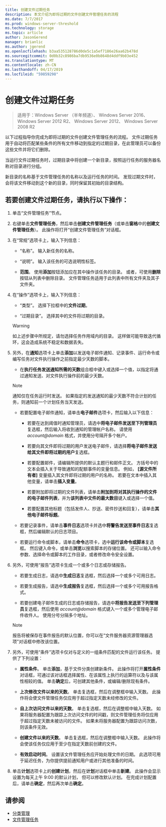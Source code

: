 ```yaml
---
title: 创建文件过期任务
description: 本文介绍为即将过期的文件创建文件管理任务的流程
ms.date: 7/7/2017
ms.prod: windows-server-threshold
ms.technology: storage
ms.topic: article
author: JasonGerend
manager: brianlic
ms.author: jgerend
ms.openlocfilehash: b3aa535128786d0de5c1a5ef7186e26aa62b478d
ms.sourcegitcommit: 0d0b32c8986ba7db9536e0b8648d4ddf9b03e452
ms.translationtype: MT
ms.contentlocale: zh-CN
ms.lasthandoff: 04/17/2019
ms.locfileid: "59859298"
---
```

# <a name="create-a-file-expiration-task"></a>创建文件过期任务

> 适用于：Windows Server （半年频道）、 Windows Server 2016、 Windows Server 2012 R2、 Windows Server 2012、 Windows Server 2008 R2

以下过程指导你完成为即将过期的文件创建文件管理任务的流程。 文件过期任务用于自动将匹配某些条件的所有文件移动到指定的过期目录，在此管理员可以备份这些文件并将它们删除。

当运行文件过期任务时，过期目录中将创建一个新目录，按照运行任务的服务器名称对目录进行分组。

新目录的名称基于文件管理任务的名称以及运行任务的时间。 发现过期文件时，会将该文件移动到这个新的目录，同时保留其初始的目录结构。

## <a name="to-create-a-file-expiration-task"></a>若要创建文件过期任务，请执行以下操作：

1.  单击“文件管理任务”节点。

2.  右键单击**文件管理任务**，然后单击**创建文件管理任务**（或单击**窗格**中的**创建文件管理任务**）。 此操作将打开“创建文件管理任务”对话框。

3.  在“常规”选项卡上，输入下列信息：

    -   “名称”。 输入新任务的名称。  

    -   “说明”。 输入该任务的可选说明性标签。  
    
    -   **范围**。 使用**添加**按钮添加应在其中操作该任务的目录。 或者，可使用**删除**按钮从列表中删除目录。 文件管理任务适用于此列表中所有文件夹及其子文件夹。

4.  在“操作”选项卡上，输入下列信息：

    -   “类型”。 选择下拉框中的**文件过期**。

    -   “过期目录”。 选择其中的文件将过期的目录。

     > [!Warning]
     > 如上述步骤中所规定，请勿选择任务作用域内的目录。 这样做可能导致迭代循环，这会造成系统不稳定和数据丢失。

5.  另外，在**通知**选项卡上单击**添加**以发送电子邮件通知、记录事件、运行命令或编写任务对文件执行操作之前指定最少天数的脚本。

    -   在**执行任务发送通知所需的天数**组合框中键入或选择一个值，以指定将通过通知发送、对文件执行操作前的最少天数。

     > [!Note]
     > 通知仅在任务运行时发送。 如果指定的发送通知的最少天数不符合计划的任务，则通知前一个计划任务当天发送。

    -   若要配置电子邮件通知，请单击**电子邮件**选项卡，然后输入以下信息：

        -   若要在达到阈值时通知管理员，请选中**将电子邮件发送至下列管理员**复选框，然后输入将收到通知的管理帐户名称。 请使用 *account@domain* 格式，并使用分号隔开多个帐户。  

        -   若要向其文件即将过期的用户发送电子邮件，请选择**将电子邮件发送给其文件即将过期的用户**复选框。

        -   若要配置邮件，请编辑所提供的默认主题行和邮件正文。 方括号中的文本会插入关于导致通知的配额事件的变量信息。 例如， **\[源文件所有者\]** 变量插入其文件即将过期的用户的名称。 若要在文本中插入其他变量，请单击**插入变量**。

        -   若要附加即将过期的文件列表，请单击**附加到将对其执行操作的文件的电子邮件列表**，并为**该列表中文件的最大数目**键入或选择一个值。

        -   若要配置其他标题（包括发件人、抄送、密件抄送和回复），请单击**其他电子邮件标题**。  

    -   若要记录事件，请单击**事件日志**选项卡并选中**将警告发送至事件日志**复选框，然后编辑默认的日志项目。  

    -   若要运行命令或脚本，请单击**命令**选项卡，选中**运行该命令或脚本**复选框。 然后键入命令，或单击**浏览**以搜索脚本的存储位置。 还可以输入命令参数、选择命令或脚本的工作目录，或者修改命令安全设置。

6.  另外，可使用“报告”选项卡生成一个或多个日志或存储报告。

    -   若要生成日志，请选中**生成日志**复选框，然后选择一个或多个可用日志。  

    -   若要生成报告，请选中**生成报告**复选框，然后选择一个或多个可用报告格式。  

    -   若要创建电子邮件生成的日志或存储报告，请选中**将报告发送至下列管理员**复选框，然后使用 *account@domain* 格式键入一个或多个管理电子邮件收件人。 使用分号分隔多个地址。

     > [!Note]
     > 报告将被保存在事件报告的默认位置，你可以在“文件服务器资源管理器选项”对话框中修改该位置。
        
7. 另外，可使用“条件”选项卡仅对与定义的一组条件匹配的文件运行该任务。 提供了下列设置：

    -   **属性条件**。 单击**添加**，基于文件分类创建新条件。 此操作将打开**属性条件**对话框，可通过该对话框选择属性、在该属性上执行的运算符以及与该属性相较的值。 单击**确定**后，可创建其他条件，或编辑/删除现有条件。

    -   **上次修改文件以来的天数**。 单击复选框，然后在调整框中输入天数。 此操作将会使文件管理任务仅应用于超过指定天数未经修改的文件。

    -   **自上次访问文件以来的天数**。 单击复选框，然后在调整框中输入天数。 如果将服务器配置为跟踪上次访问文件的时间戳，则文件管理任务将仅应用于超过指定天数未被访问的文件。 如果未将服务器配置为跟踪访问次数，则该条件无效。

    -   **创建文件以来的天数**。 单击复选框，然后在调整框中输入天数。 此操作将会使该任务仅应用于至少在指定天数前创建的文件。  

    -   **有效启动时间**。 设置该文件管理任务应开始处理文件的日期。 此选项可用于延迟任务，为你提供提前通知用户或进行其他准备的时间。

8.  单击**计划**选项卡上的**创建计划**，然后在**计划**对话框中单击**新建**。 此操作会显示设置为每天上午 9:00 的默认计划， 但可以修改默认计划。 在完成计划配置后，请单击**确定**，然后再次单击**确定**。

## <a name="see-also"></a>请参阅

-   [分类管理](classification-management.md)
-   [文件管理任务](file-management-tasks.md)